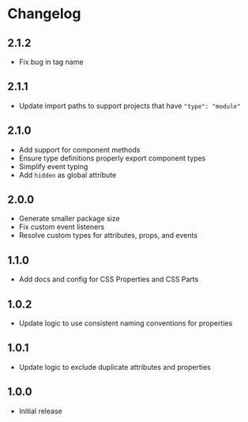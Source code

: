 # Changelog

## 2.1.2

- Fix bug in tag name

## 2.1.1

- Update import paths to support projects that have `"type": "module"`

## 2.1.0

- Add support for component methods
- Ensure type definitions properly export component types
- Simplify event typing
- Add `hidden` as global attribute


## 2.0.0

- Generate smaller package size
- Fix custom event listeners
- Resolve custom types for attributes, props, and events

## 1.1.0

- Add docs and config for CSS Properties and CSS Parts

## 1.0.2

- Update logic to use consistent naming conventions for properties

## 1.0.1

- Update logic to exclude duplicate attributes and properties

## 1.0.0

- Initial release